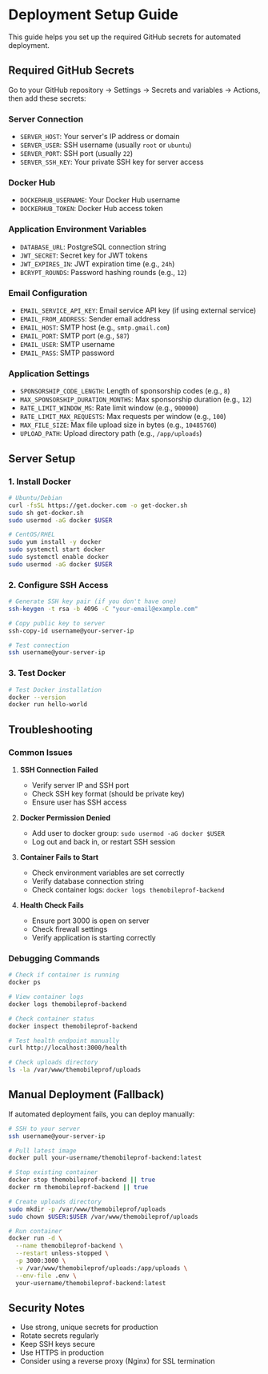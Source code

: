 # Deployment Setup Guide

This guide helps you set up the required GitHub secrets for automated deployment.

## Required GitHub Secrets

Go to your GitHub repository → Settings → Secrets and variables → Actions, then add these secrets:

### Server Connection
- `SERVER_HOST`: Your server's IP address or domain
- `SERVER_USER`: SSH username (usually `root` or `ubuntu`)
- `SERVER_PORT`: SSH port (usually `22`)
- `SERVER_SSH_KEY`: Your private SSH key for server access

### Docker Hub
- `DOCKERHUB_USERNAME`: Your Docker Hub username
- `DOCKERHUB_TOKEN`: Docker Hub access token

### Application Environment Variables
- `DATABASE_URL`: PostgreSQL connection string
- `JWT_SECRET`: Secret key for JWT tokens
- `JWT_EXPIRES_IN`: JWT expiration time (e.g., `24h`)
- `BCRYPT_ROUNDS`: Password hashing rounds (e.g., `12`)

### Email Configuration
- `EMAIL_SERVICE_API_KEY`: Email service API key (if using external service)
- `EMAIL_FROM_ADDRESS`: Sender email address
- `EMAIL_HOST`: SMTP host (e.g., `smtp.gmail.com`)
- `EMAIL_PORT`: SMTP port (e.g., `587`)
- `EMAIL_USER`: SMTP username
- `EMAIL_PASS`: SMTP password

### Application Settings
- `SPONSORSHIP_CODE_LENGTH`: Length of sponsorship codes (e.g., `8`)
- `MAX_SPONSORSHIP_DURATION_MONTHS`: Max sponsorship duration (e.g., `12`)
- `RATE_LIMIT_WINDOW_MS`: Rate limit window (e.g., `900000`)
- `RATE_LIMIT_MAX_REQUESTS`: Max requests per window (e.g., `100`)
- `MAX_FILE_SIZE`: Max file upload size in bytes (e.g., `10485760`)
- `UPLOAD_PATH`: Upload directory path (e.g., `/app/uploads`)

## Server Setup

### 1. Install Docker
```bash
# Ubuntu/Debian
curl -fsSL https://get.docker.com -o get-docker.sh
sudo sh get-docker.sh
sudo usermod -aG docker $USER

# CentOS/RHEL
sudo yum install -y docker
sudo systemctl start docker
sudo systemctl enable docker
sudo usermod -aG docker $USER
```

### 2. Configure SSH Access
```bash
# Generate SSH key pair (if you don't have one)
ssh-keygen -t rsa -b 4096 -C "your-email@example.com"

# Copy public key to server
ssh-copy-id username@your-server-ip

# Test connection
ssh username@your-server-ip
```

### 3. Test Docker
```bash
# Test Docker installation
docker --version
docker run hello-world
```

## Troubleshooting

### Common Issues

1. **SSH Connection Failed**
   - Verify server IP and SSH port
   - Check SSH key format (should be private key)
   - Ensure user has SSH access

2. **Docker Permission Denied**
   - Add user to docker group: `sudo usermod -aG docker $USER`
   - Log out and back in, or restart SSH session

3. **Container Fails to Start**
   - Check environment variables are set correctly
   - Verify database connection string
   - Check container logs: `docker logs themobileprof-backend`

4. **Health Check Fails**
   - Ensure port 3000 is open on server
   - Check firewall settings
   - Verify application is starting correctly

### Debugging Commands

```bash
# Check if container is running
docker ps

# View container logs
docker logs themobileprof-backend

# Check container status
docker inspect themobileprof-backend

# Test health endpoint manually
curl http://localhost:3000/health

# Check uploads directory
ls -la /var/www/themobileprof/uploads
```

## Manual Deployment (Fallback)

If automated deployment fails, you can deploy manually:

```bash
# SSH to your server
ssh username@your-server-ip

# Pull latest image
docker pull your-username/themobileprof-backend:latest

# Stop existing container
docker stop themobileprof-backend || true
docker rm themobileprof-backend || true

# Create uploads directory
sudo mkdir -p /var/www/themobileprof/uploads
sudo chown $USER:$USER /var/www/themobileprof/uploads

# Run container
docker run -d \
  --name themobileprof-backend \
  --restart unless-stopped \
  -p 3000:3000 \
  -v /var/www/themobileprof/uploads:/app/uploads \
  --env-file .env \
  your-username/themobileprof-backend:latest
```

## Security Notes

- Use strong, unique secrets for production
- Rotate secrets regularly
- Keep SSH keys secure
- Use HTTPS in production
- Consider using a reverse proxy (Nginx) for SSL termination 